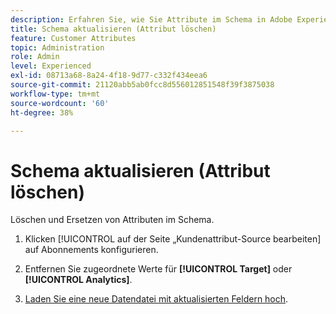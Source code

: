 ```yaml
---
description: Erfahren Sie, wie Sie Attribute im Schema in Adobe Experience Cloud löschen und ersetzen.
title: Schema aktualisieren (Attribut löschen)
feature: Customer Attributes
topic: Administration
role: Admin
level: Experienced
exl-id: 08713a68-8a24-4f18-9d77-c332f434eea6
source-git-commit: 21120abb5ab0fcc8d556012851548f39f3875038
workflow-type: tm+mt
source-wordcount: '60'
ht-degree: 38%

---
```


# Schema aktualisieren (Attribut löschen)

Löschen und Ersetzen von Attributen im Schema.

1. Klicken [!UICONTROL  auf der Seite „Kundenattribut-Source bearbeiten] auf Abonnements konfigurieren.

1. Entfernen Sie zugeordnete Werte für **[!UICONTROL Target]** oder **[!UICONTROL Analytics]**.

1. [Laden Sie eine neue Datendatei mit aktualisierten Feldern hoch](t-crs-usecase.md).
